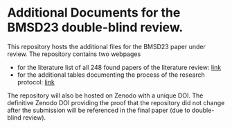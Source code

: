 
# Additional Documents for the BMSD23 double-blind review.


This repository hosts the additional files for the BMSD23 paper under review.
The repository contains two webpages 
- for the literature list of all 248 found papers of the literature review: [link](https://doubleblind-0.github.io/BMSD23/)
- for the additional tables documenting the process of the research protocol: [link](https://doubleblind-0.github.io/BMSD23/additional_tables.html)

The repository will also be hosted on Zenodo with a unique DOI. The definitive Zenodo DOI providing the proof that the repository did not change after the submission will be referenced in the final paper (due to double-blind review).

